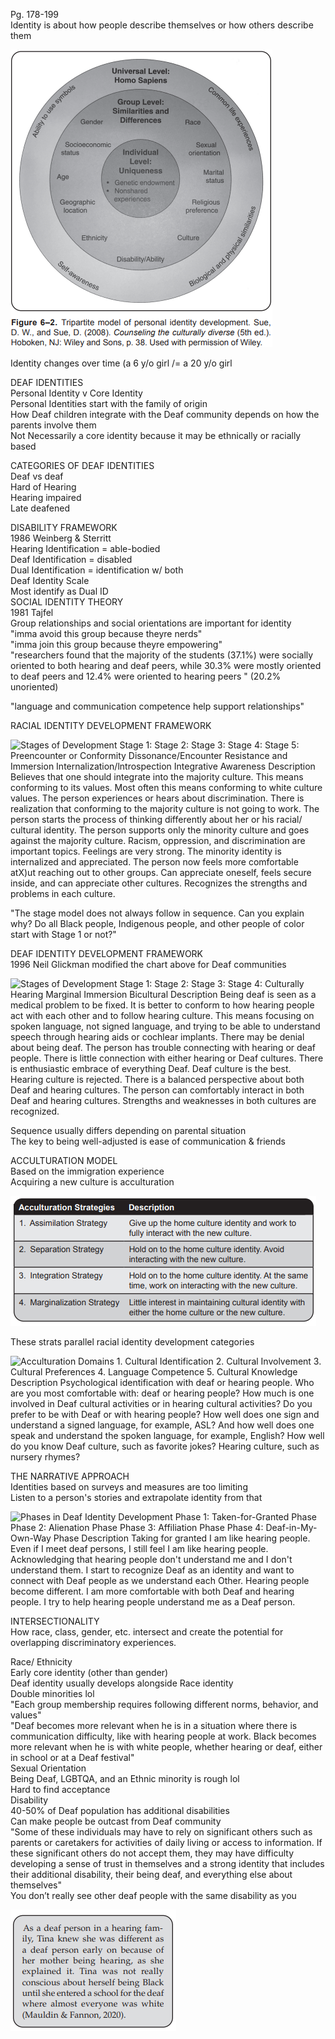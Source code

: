 Pg. 178-199  
Identity is about how people describe themselves or how others describe them
   
![Universal Level: Homo Sapiens Group Level: Similarities and Differences Gender Socioeconomic Individual Status Level: uniqueness Age • Genetic endowment • Nonshared expenences Geographic location Ethnicity Disability\AbiIity orientation Marital status Religious preference Culture Figure 6—2. Tripartite model of personal identity development. Sue, D. W., and Sue, D. (2008). Counseling the culturally diverse (5th ed.). Hoboken, NJ: Wiley and Sons, . 38. Used with permission of Wiley. ](SEM1/DFST101/Deaf%20Culture%20Notes/Ch.6%20Deaf%20Identities.md%201/Exported%20image%2020240525202844-0.png)  

Identity changes over time (a 6 y/o girl /= a 20 y/o girl
 
DEAF IDENTITIES  
Personal Identity v Core Identity  
Personal Identities start with the family of origin  
How Deaf children integrate with the Deaf community depends on how the parents involve them  
Not Necessarily a core identity because it may be ethnically or racially based
 
CATEGORIES OF DEAF IDENTITIES  
Deaf vs deaf  
Hard of Hearing  
Hearing impaired  
Late deafened
 
DISABILITY FRAMEWORK  
1986 Weinberg & Sterritt  
Hearing Identification = able-bodied  
Deaf Identification = disabled  
Dual Identification = identification w/ both  
Deaf Identity Scale  
Most identify as Dual ID  
SOCIAL IDENTITY THEORY  
1981 Tajfel  
Group relationships and social orientations are important for identity  
"imma avoid this group because theyre nerds"  
"imma join this group because theyre empowering"  
"researchers found that the majority of the students (37.1%) were socially oriented to both hearing and deaf peers, while 30.3% were mostly oriented to deaf peers and 12.4% were oriented to hearing peers " (20.2% unoriented)
 
"language and communication competence help support relationships"
 
RACIAL IDENTITY DEVELOPMENT FRAMEWORK

![Stages of Development Stage 1: Stage 2: Stage 3: Stage 4: Stage 5: Preencounter or Conformity Dissonance/Encounter Resistance and Immersion Internalization/lntrospection Integrative Awareness Description Believes that one should integrate into the majority culture. This means conforming to its values. Most often this means conforming to white culture values. The person experiences or hears about discrimination. There is realization that conforming to the majority culture is not going to work. The person starts the process of thinking differently about her or his racial/ cultural identity. The person supports only the minority culture and goes against the majority culture. Racism, oppression, and discrimination are important topics. Feelings are very strong. The minority identity is internalized and appreciated. The person now feels more comfortable atX)ut reaching out to other groups. Can appreciate oneself, feels secure inside, and can appreciate other cultures. Recognizes the strengths and problems in each culture. ](SEM1/DFST101/Deaf%20Culture%20Notes/Ch.6%20Deaf%20Identities.md%201/Exported%20image%2020240525202844-1.png)  

"The stage model does not always follow in sequence. Can you explain why? Do all Black people, Indigenous people, and other people of color start with Stage 1 or not?"
 
DEAF IDENTITY DEVELOPMENT FRAMEWORK  
1996 Neil Glickman modified the chart above for Deaf communities

![Stages of Development Stage 1: Stage 2: Stage 3: Stage 4: Culturally Hearing Marginal Immersion Bicultural Description Being deaf is seen as a medical problem to be fixed. It is better to conform to how hearing people act with each other and to follow hearing culture. This means focusing on spoken language, not signed language, and trying to be able to understand speech through hearing aids or cochlear implants. There may be denial about being deaf. The person has trouble connecting with hearing or deaf people. There is little connection with either hearing or Deaf cultures. There is enthusiastic embrace of everything Deaf. Deaf culture is the best. Hearing culture is rejected. There is a balanced perspective about both Deaf and hearing cultures. The person can comfortably interact in both Deaf and hearing cultures. Strengths and weaknesses in both cultures are recognized. ](SEM1/DFST101/Deaf%20Culture%20Notes/Ch.6%20Deaf%20Identities.md%201/Exported%20image%2020240525202844-2.png)  

Sequence usually differs depending on parental situation  
The key to being well-adjusted is ease of communication & friends
 
ACCULTURATION MODEL  
Based on the immigration experience  
Acquiring a new culture is acculturation

![Acculturation Strategies 1. Assimilation Strategy 2. Separation Strategy 3. Integration Strategy 4. Marginalization Strategy Description Give up the home culture identity and work to fully interact with the new culture. Hold on to the home culture identity. Avoid interacting with the new culture. Hold on to the home culture identity. At the same time, work on interacting with the new culture. Little interest in maintaining cultural identity with either the home culture or the new culture. ](SEM1/DFST101/Deaf%20Culture%20Notes/Ch.6%20Deaf%20Identities.md%201/Exported%20image%2020240525202844-3.png)  

These strats parallel racial identity development categories

![Acculturation Domains 1. Cultural Identification 2. Cultural Involvement 3. Cultural Preferences 4. Language Competence 5. Cultural Knowledge Description Psychological identification with deaf or hearing people. Who are you most comfortable with: deaf or hearing people? How much is one involved in Deaf cultural activities or in hearing cultural activities? Do you prefer to be with Deaf or with hearing people? How well does one sign and understand a signed language, for example, ASL? And how well does one speak and understand the spoken language, for example, English? How well do you know Deaf culture, such as favorite jokes? Hearing culture, such as nursery rhymes? ](SEM1/DFST101/Deaf%20Culture%20Notes/Ch.6%20Deaf%20Identities.md%201/Exported%20image%2020240525202844-4.png)  

THE NARRATIVE APPROACH  
Identities based on surveys and measures are too limiting  
Listen to a person's stories and extrapolate identity from that

![Phases in Deaf Identity Development Phase 1: Taken-for-Granted Phase Phase 2: Alienation Phase Phase 3: Affiliation Phase Phase 4: Deaf-in-My-Own-Way Phase Description Taking for granted I am like hearing people. Even if I meet deaf persons, I still feel I am like hearing people. Acknowledging that hearing people don't understand me and I don't understand them. I start to recognize Deaf as an identity and want to connect with Deaf people as we understand each Other. Hearing people become different. I am more comfortable with both Deaf and hearing people. I try to help hearing people understand me as a Deaf person. ](Exported%20image%2020240525202844-5.png)  

INTERSECTIONALITY  
How race, class, gender, etc. intersect and create the potential for overlapping discriminatory experiences.
 
Race/ Ethnicity  
Early core identity (other than gender)  
Deaf identity usually develops alongside Race identity  
Double minorities lol  
"Each group membership requires following different norms, behavior, and values"  
"Deaf becomes more relevant when he is in a situation where there is communication difficulty, like with hearing people at work. Black becomes more relevant when he is with white people, whether hearing or deaf, either in school or at a Deaf festival"  
Sexual Orientation  
Being Deaf, LGBTQA, and an Ethnic minority is rough lol  
Hard to find acceptance  
Disability  
40-50% of Deaf population has additional disabilities  
Can make people be outcast from Deaf community  
"Some of these individuals may have to rely on significant others such as parents or caretakers for activities of daily living or access to information. If these significant others do not accept them, they may have difficulty developing a sense of trust in themselves and a strong identity that includes their additional disability, their being deaf, and everything else about themselves"  
You don’t really see other deaf people with the same disability as you

![As a deaf person in a hearing fam- ily, Tina knew she was different as a deaf person early on because of her mother being hearing, as she explained it. Tina was not really conscious about herself being Black until she entered a school for the deaf where almost everyone was white (Mauldin & Fannon, 2020). ](Exported%20image%2020240525202844-6.png)